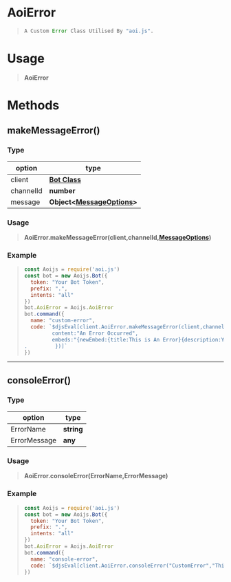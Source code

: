 # AoiError 
>```js
> A Custom Error Class Utilised By "aoi.js".
>```
# Usage 
>**AoiError**
# Methods 
## makeMessageError()
### Type 
|option|type|
|------|----|
|client|**[Bot Class](./class/bot.md)**|
|channelId|**number**|
|message|**Object<[MessageOptions](./options/messageOptions.md)>**|
### Usage 
>**AoiError.makeMessageError(client,channelId,[MessageOptions](./options/messageOptions.md))**
### Example 
>```js
> const Aoijs = require('aoi.js')
> const bot = new Aoijs.Bot({
>   token: "Your Bot Token",
>   prefix: ".",
>   intents: "all"
>})
> bot.AoiError = Aoijs.AoiError 
> bot.command({
>   name: "custom-error",
>   code: `$djsEval[client.AoiError.makeMessageError(client,channel.id,{
>          content:"An Error Occurred",
>          embeds:"{newEmbed:{title:This is An Error}{description:Yup This Is An Error}}"
>.         })]`
>})
>```
---
## consoleError()
### Type 
|option|type|
|------|----|
|ErrorName|**string**|
|ErrorMessage|**any**|
### Usage 
>**AoiError.consoleError(ErrorName,ErrorMessage)**
### Example 
>```js
> const Aoijs = require('aoi.js')
> const bot = new Aoijs.Bot({
>   token: "Your Bot Token",
>   prefix: ".",
>   intents: "all"
>})
> bot.AoiError = Aoijs.AoiError 
> bot.command({
>   name: "console-error",
>   code: `$djsEval[client.AoiError.consoleError("CustomError","This Is A Custom Error")]`
>})
>```
